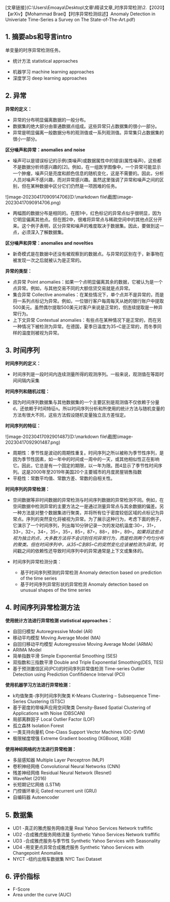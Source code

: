 [文章链接](C:\Users\Emoaya\Desktop\文章\精读文章_时序异常检测\2.【2020】【arXiv】【Mohammad Braei】【时序异常检测综述】Anomaly Detection in Univeriate Time-Series a Survey on The State-of-The-Art.pdf)

## 1. 摘要abs和导言intro

单变量的时序异常检测任务。

- 统计方法 statistical approaches

* 机器学习 machine learning approaches
* 深度学习 deep learning approaches

## 2. 异常

**异常的定义：**

- 异常的分布明显偏离数据的一般分布。
- 数据集的绝大部分由普通数据点组成。这些异常只占数据集的很小一部分。
- 异常是明显偏离一般数据分布的观测值或一系列观测值。异常集只占数据集的很小一部分。

**区分噪声和异常：anomalies and noise**

- 噪声可以是错误标记的示例(类噪声)或数据属性中的错误(属性噪声)，这些都不是数据分析师感兴趣的[2]。例如，在一组医学图像中，一个异常可能显示一个肿瘤，噪声只是亮度和颜色信息的随机变化，这是不需要的。因此，分析人员对噪声不感兴趣，而对异常感兴趣。虽然这里强调了异常和噪声之间的区别，但在某种数据中区分它们仍然是一项困难的任务。

![image-20230417090914706](D:\markdown file\截图\image-20230417090914706.png)

- 两幅图的数据分布是相同的。在图1中，红色标记的异常点似乎很明显，因为它明显偏离其他点。但在图2中，很难将异常点与稀疏空间中的其他点区分开来。这个例子表明，区分异常和噪声的难度取决于数据集。因此，要做到这一点，必须深入了解数据集。

**区分噪声和异常：anomalies and novelties**

- 新奇模式是在数据中还没有被观察到的数据点。与异常的区别在于，新事物在被发现一次之后就被认为是正常的。

**异常的类型：**

- 点异常 Point anomalies：如果一个点明显偏离其余的数据，它被认为是一个点异常。例如，与其他交易不同的大额信贷交易就是点异常。
- 集合异常 Collective anomalies：在某些情况下，单个点并不是异常的，而是将一系列点标记为异常。例如，一位银行客户每周每天从她的银行账户中提取500美元。虽然偶尔提取500美元对客户来说是正常的，但连续提取是一种异常行为。
- 上下文异常 Contextual anomalies：有些点在某种情况下是正常的，而在另一种情况下被检测为异常。在德国，夏季日温度为35◦C是正常的，而冬季同样的温度则被视为异常。

## 3. 时间序列

**时间序列的定义：**

- 时间序列是一段时间内连续测量所得的观测序列。一般来说，观测值在等距时间间隔内采集

**时间序列和随机过程：**

- 因为时间序列数据集与其他数据集的一个主要区别是观测值不仅依赖于分量d，还依赖于时间特征n。所以时间序列分析和所使用的统计方法与随机变量的方法有很大不同，这些方法假设随机变量独立且方差恒定。

**时间序列的特征：**

![image-20230417092901487](D:\markdown file\截图\image-20230417092901487.png)

- 周期性：季节性是波动的周期性重复。时间序列之所以被称为季节性序列，是因为季节性因素，如一年中的时间或一周中的一天，或其他相似性正在影响它。因此，它总是有一个固定的期限，以一年为限。图4显示了季节性时间序列。这是2000年至2019年美国20个主要城市的月度房屋销售指数
- 平稳性：常数平均值、常数方差、常数的自相关性。

**时间序列的异常检测：**

- 空间数据等非时间数据的异常检测与时间序列数据的异常检测不同。例如，在空间数据中检测异常的主要方法之一是通过测量异常点与其余数据的偏差。另一种方法是对整个数据集进行聚类，并将所有位于密度较低区域的点标记为异常点。序列的突然变化将被视为异常。为了展示这种行为，考虑下面的例子，它演示了一个时间序列，列出每10分钟记录一次的发动机温度:30◦，31◦，33◦，32◦，34◦，35◦，35◦，85◦，87◦，88◦，89◦，89◦。*如果将这些点视为独立的点，大多数方法将不会识别任何异常行为，而是检测两个均匀分布的聚类。*但*在时间序列中，从35◦C到85◦C的突然变化应该被检测为异常*。时间戳之间的依赖性还导致时间序列中的异常通常是上下文或集体的。

- 时间序列异常检测分类：
  - 基于时间序列预测的异常检测 Anomaly detection based on prediction of the time series
  - 基于时间序列异常形状的异常检测 Anomaly detection based on unusual shapes of the time series

## 4. 时间序列异常检测方法

**使用统计方法进行异常检测 statistical approaches：**

- 自回归模型 Autoregressive Model (AR)
- 移动平均模型 Moving Average Model (MA)
-  自回归移动平均模型 Autoregressive Moving Average Model (ARMA)
- ARIMA Model
- 简单指数平滑 Simple Exponential Smoothing (SES)
- 双指数和三指数平滑 Double and Triple Exponential Smoothing(DES, TES)
- 基于预测置信区间(PCI)的时间序列异常值检测 Time-series Outlier Detection using Prediction Confifidence Interval (PCI)

**使用机器学习方法进行异常检测：**

- k均值聚类-序列时间序列聚类 K-Means Clustering – Subsequence Time-Series Clustering (STSC)
- 基于密度的带噪声应用空间聚类 Density-Based Spatial Clustering of Applications with Noise (DBSCAN)
- 局部离群因子 Local Outlier Factor (LOF)
- 孤立森林 Isolation Forest
- 一类支持向量机 One-Class Support Vector Machines (OC-SVM)
- 极限梯度增强 Extreme Gradient boosting (XGBoost, XGB)

**使用神经网络的方法进行异常检测：**

- 多层感知器 Multiple Layer Perceptron (MLP)
- 卷积神经网络 Convolutional Neural Networks (CNN)
- 残差神经网络 Residual Neural Network (Resnet)
- WaveNet (2016)
- 长短期记忆网络 (LSTM)
- 门控循环单元 Gated recurrent unit (GRU)
- 自编码器 Autoencoder

## 5. 数据集

- UD1 -真正的雅虎服务网络流量 Real Yahoo Services Network traffific
- UD2 -合成雅虎服务网络流量 Synthetic Yahoo Services Network traffific
- UD3 -合成雅虎服务与季节性 Synthetic Yahoo Services with Seasonality
- UD4 -用变更点异常合成雅虎服务 Synthetic Yahoo Services with Changepoint Anomalies
- NYCT -纽约出租车数据集 NYC Taxi Dataset

## 6. 评价指标

- F-Score
- Area under the curve (AUC)

